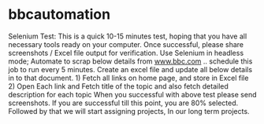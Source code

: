 # bbcautomation
Selenium Test: This is a quick 10-15 minutes test, hoping that you have all necessary tools ready on your computer. Once successful, please share screenshots / Excel file output for verification.  Use Selenium in headless mode; Automate to scrap below details from www.bbc.com .. schedule this job to run every 5 minutes. Create an excel file and update all below details in to that document.  1) Fetch all links on home page, and store in Excel file 2) Open Each link and Fetch title of the topic and also fetch detailed description for each topic  When you successful with above test please send screenshots. If you are successful till this point, you are 80% selected. Followed by that we will start assigning projects, In our long term projects.

